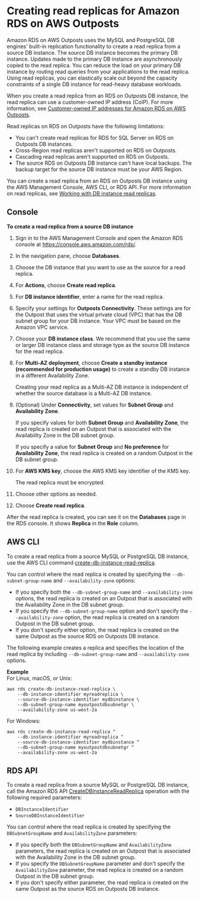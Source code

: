# Creating read replicas for Amazon RDS on AWS Outposts<a name="rds-on-outposts.rr"></a>

Amazon RDS on AWS Outposts uses the MySQL and PostgreSQL DB engines' built\-in replication functionality to create a read replica from a source DB instance\. The source DB instance becomes the primary DB instance\. Updates made to the primary DB instance are asynchronously copied to the read replica\. You can reduce the load on your primary DB instance by routing read queries from your applications to the read replica\. Using read replicas, you can elastically scale out beyond the capacity constraints of a single DB instance for read\-heavy database workloads\.

When you create a read replica from an RDS on Outposts DB instance, the read replica can use a customer\-owned IP address \(CoIP\)\. For more information, see [Customer\-owned IP addresses for Amazon RDS on AWS Outposts](rds-on-outposts.coip.md)\.

Read replicas on RDS on Outposts have the following limitations:
+ You can't create read replicas for RDS for SQL Server on RDS on Outposts DB instances\.
+ Cross\-Region read replicas aren't supported on RDS on Outposts\.
+ Cascading read replicas aren't supported on RDS on Outposts\.
+ The source RDS on Outposts DB instance can't have local backups\. The backup target for the source DB instance must be your AWS Region\.

You can create a read replica from an RDS on Outposts DB instance using the AWS Management Console, AWS CLI, or RDS API\. For more information on read replicas, see [Working with DB instance read replicas](USER_ReadRepl.md)\.

## Console<a name="outposts-rr.Console"></a>

**To create a read replica from a source DB instance**

1. Sign in to the AWS Management Console and open the Amazon RDS console at [https://console\.aws\.amazon\.com/rds/](https://console.aws.amazon.com/rds/)\.

1. In the navigation pane, choose **Databases**\.

1. Choose the DB instance that you want to use as the source for a read replica\.

1. For **Actions**, choose **Create read replica**\. 

1. For **DB instance identifier**, enter a name for the read replica\.

1. Specify your settings for **Outposts Connectivity**\. These settings are for the Outpost that uses the virtual private cloud \(VPC\) that has the DB subnet group for your DB instance\. Your VPC must be based on the Amazon VPC service\.

1. Choose your **DB instance class**\. We recommend that you use the same or larger DB instance class and storage type as the source DB instance for the read replica\.

1. For **Multi\-AZ deployment**, choose **Create a standby instance \(recommended for production usage\)** to create a standby DB instance in a different Availability Zone\.

   Creating your read replica as a Multi\-AZ DB instance is independent of whether the source database is a Multi\-AZ DB instance\.

1. \(Optional\) Under **Connectivity**, set values for **Subnet Group** and **Availability Zone**\.

   If you specify values for both **Subnet Group** and **Availability Zone**, the read replica is created on an Outpost that is associated with the Availability Zone in the DB subnet group\.

   If you specify a value for **Subnet Group** and **No preference** for **Availability Zone**, the read replica is created on a random Outpost in the DB subnet group\.

1. For **AWS KMS key**, choose the AWS KMS key identifier of the KMS key\.

    The read replica must be encrypted\.

1. Choose other options as needed\.

1. Choose **Create read replica**\.

After the read replica is created, you can see it on the **Databases** page in the RDS console\. It shows **Replica** in the **Role** column\.

## AWS CLI<a name="outposts-rr.CLI"></a>

To create a read replica from a source MySQL or PostgreSQL DB instance, use the AWS CLI command [create\-db\-instance\-read\-replica](https://docs.aws.amazon.com/cli/latest/reference/rds/create-db-instance-read-replica.html)\.  

You can control where the read replica is created by specifying the `--db-subnet-group-name` and `--availability-zone` options:
+ If you specify both the `--db-subnet-group-name` and `--availability-zone` options, the read replica is created on an Outpost that is associated with the Availability Zone in the DB subnet group\.
+ If you specify the `--db-subnet-group-name` option and don't specify the `--availability-zone` option, the read replica is created on a random Outpost in the DB subnet group\.
+ If you don't specify either option, the read replica is created on the same Outpost as the source RDS on Outposts DB instance\.

The following example creates a replica and specifies the location of the read replica by including `--db-subnet-group-name` and `--availability-zone` options\.

**Example**  
For Linux, macOS, or Unix:  

```
aws rds create-db-instance-read-replica \
    --db-instance-identifier myreadreplica \
    --source-db-instance-identifier mydbinstance \
    --db-subnet-group-name myoutpostdbsubnetgr \
    --availability-zone us-west-2a
```
For Windows:  

```
aws rds create-db-instance-read-replica ^
    --db-instance-identifier myreadreplica ^
    --source-db-instance-identifier mydbinstance ^
    --db-subnet-group-name myoutpostdbsubnetgr ^
    --availability-zone us-west-2a
```

## RDS API<a name="outposts-rr.API"></a>

To create a read replica from a source MySQL or PostgreSQL DB instance, call the Amazon RDS API [CreateDBInstanceReadReplica](https://docs.aws.amazon.com/AmazonRDS/latest/APIReference/API_CreateDBInstanceReadReplica.html) operation with the following required parameters:
+ `DBInstanceIdentifier`
+ `SourceDBInstanceIdentifier`

You can control where the read replica is created by specifying the `DBSubnetGroupName` and `AvailabilityZone` parameters:
+ If you specify both the `DBSubnetGroupName` and `AvailabilityZone` parameters, the read replica is created on an Outpost that is associated with the Availability Zone in the DB subnet group\.
+ If you specify the `DBSubnetGroupName` parameter and don't specify the `AvailabilityZone` parameter, the read replica is created on a random Outpost in the DB subnet group\.
+ If you don't specify either parameter, the read replica is created on the same Outpost as the source RDS on Outposts DB instance\.
